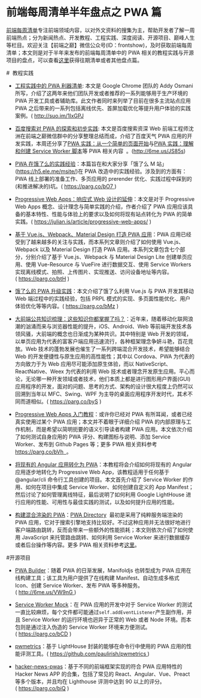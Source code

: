 # 前端每周清单半年盘点之 PWA 篇

[前端每周清单](http://www.infoq.com/cn/FE-Weekly)专注前端领域内容，以对外文资料的搜集为主，帮助开发者了解一周前端热点；分为新闻热点、开发教程、工程实践、深度阅读、开源项目、巅峰人生等栏目。欢迎关注【前端之巅】微信公众号(ID：frontshow)，及时获取前端每周清单；本文则是对于半年来发布的前端每周清单中的 PWA 相关的教程实践与开源项目的盘点，可以查看[这里](https://parg.co/bh1)获得往期清单或者其他盘点篇。

#  教程实践

- [工程实践中的 PWA 利器清单](https://medium.com/dev-channel/progressive-web-app-libraries-in-production-b52cad37d34#.3u42kd67r): 本文是 Google Chrome 团队的 Addy Osmani 所写，介绍了这两年来他们团队开发或者推荐的一系列能够用于生产环境的 PWA 开发工具或者辅助库。此文作者同时来列举了目前在很多主流站点应用 PWA 之后带来的一系列包括离线优先、首屏加载优化等提升用户体验的实践案例。( http://suo.im/1IxGPJ

* [百度搜索对 PWA 的探索和初步实践](http://6me.us/JS85s): 本文是百度搜索资深 Web 前端工程师沈洲在前端之巅微信群中的分享整理总结而成，介绍了百度天气 PWA 应用的开发实践，本周还分享了[PWA 实践：从一个简单的页面开始](http://6me.us/Ik5k1L)与[PWA 实践：理解和创建 Service Worker 脚本](http://6me.us/P5cB)等 PWA 相关内容  。(http://6me.us/JS85s)

- [PWA 在饿了么的实践经验](https://parg.co/bO7)：本篇旨在和大家分享「饿了么 M 站」(https://h5.ele.me/msite/)在 PWA 改造中的实践经验。涉及到的方面有：PWA 线上部署的准备工作、多页应用的 prerender 优化、实践过程中踩到的(和推进解决的)坑。( https://parg.co/bO7 )

* [Progressive Web Apps：响应式 Web 设计的延伸](https://julian.is/article/progressive-web-apps/)：本文是对于 Progressive Web Apps 概念、设计理念与简单实践的介绍，作者介绍了 PWA 应用应该具备的基本特性、性能与体验上的要求以及如何将现有站点转化为 PWA 的简单实践。( https://julian.is/article/progressive-web-apps/ )

- [基于 Vue.js、Webpack、Material Design 打造 PWA 应用](https://parg.co/btH)：PWA 应用已经受到了越来越多的关注与实践，而本系列文章则介绍了如何使用 Vue.js、Webpack 以及 Material Design 打造 PWA 应用。本系列文章包含七个部分，分别介绍了基于 Vue.js、Webpack 与 Material Design Lite 创建单页应用、使用 Vue-Resource 与 VueFire 进行数据交互、使用 Service Workers 实现离线模式、拍照、上传图片、实现推送、访问设备地址等内容。( https://parg.co/btH )

* [饿了么的 PWA 升级实践](https://parg.co/bMz)：本文介绍了饿了么利用 Vue.js 与 PWA 开发其移动 Web 端过程中的实践经验，包括 PRPL 模式的实现、多页面性能优化、用户体验优化等等内容。( https://parg.co/bMz )

- [大前端公共知识梳理：这些知识你都掌握了吗？](https://parg.co/byS)：近年来，随着移动化联网浪潮的汹涌而来与浏览器性能的提升，iOS、Android、Web 等前端开发技术各领风骚，大前端的概念也日渐成为某种共识。其中特别是 Web 开发的领域，以单页应用为代表的富客户端应用迅速流行，各种框架理念争妍斗艳，百花竞放。Web 技术的蓬勃发展也催生了一系列跨端混合开发技术，希望能够结合 Web 的开发便捷性与原生应用的高性能性；其中以 Cordova、PWA 为代表的方向致力于为 Web 应用尽可能添加原生体验，而以 NativeScript、ReactNative、Weex 为代表的利用 Web 技术或者理念开发原生应用。平心而论，无论哪一种开发领域或者技术，他们本质上都是进行图形用户界面(GUI)应用程序的开发，面对的问题、思考的方式、架构的设计很大程度上仍然可以回溯到当年以 MFC、Swing、WPF 为主导的桌面应用程序开发时代，其术不同而道相似。( https://parg.co/byS )

* [Progressive Web Apps 入门教程](https://parg.co/b1n)：或许你已经对 PWA 有所耳闻，或者已经真实使用过某个 PWA 应用；本文并不着眼于详细介绍 PWA 的内部原理与工作机制，而是希望以简明扼要的语义引导读者构建 PWA 应用。本文依次介绍了如何测试自身应用的 PWA 评分、构建图标与说明、添加 Service Worker、发布到 Github Pages 等；更多 PWA 相关资料参考 [ https://parg.co/bVh  ](https://parg.co/bVh)。

- [将现有的 Angular 应用转化为 PWA](https://parg.co/bz3)：本教程将会介绍如何将现有的 Angular 应用逐步地转化为 Progressive Web App，该教程适用于任何基于 @angular/cli 命令行工具创建的项目。本文首先介绍了 Service Worker 的作用、如何在项目中集成 Service Worker、如何创建自定义的 App Manifest；然后讨论了如何管理离线特征，最后说明了如何利用 Google LightHouse 进行应用的性能、可用性与最佳实践的测试，以及如何提升应用的性能。

* [构建混合渲染的 PWA](https://parg.co/bzO)：[PWA Directory](https://pwa-directory.appspot.com/)  最初是采用了纯粹服务端渲染的 PWA 应用，它对于搜索引擎地支持比较好。不过这种应用并无法很好地进行客户端路由跳转，反而会带来一些额外的性能损耗；本文则依次介绍了如何使用 JavaScript 来托管路由跳转、如何利用 Service Worker 来进行数据缓存或者后台操作等内容。更多 PWA 相关资料参考[这里](https://parg.co/bVh)。

#开源项目

- [PWA Builder](http://6me.us/VW9nG)：随着 PWA 的日渐发展，Manifoldjs 也转型成为 PWA 应用在线构建工具；该工具为用户提供了在线构建 Manifest、自动生成多格式 Icon、创建 Service Worker、发布 PWA 等多种服务。( http://6me.us/VW9nG )

* [Service Worker Mock](https://parg.co/bCD)：在 PWA 应用的开发中对于 Service Worker 的测试一直比较麻烦，每个文件都可能通过`self.addEventListener`产生副作用，并且 Service Worker 的运行环境也迥异于正常的 Web 或者 Node 环境。而本包则是通过注入伪造的 Service Worker 环境来方便测试。( https://parg.co/bCD )

- [pwmetrics](https://github.com/paulirish/pwmetrics)：基于 LightHouse 封装的能够在命令行中使用的 PWA 应用的性能评测工具。( https://github.com/paulirish/pwmetrics )

* [hacker-news-pwas](https://parg.co/biQ)：基于不同的前端框架实现的符合 PWA 应用特性的 Hacker News APP 的合集，包括了常见的 React、Angular、Vue、Preact 等多个版本，并且均在 Lighthouse 评测中达到 90 以上的评分。( https://parg.co/biQ )
